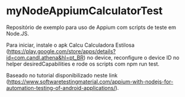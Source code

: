 # myNodeAppiumCalculatorTest
Repositório de exemplo para uso de Appium com scripts de teste em Node.JS.

Para iniciar, instale o apk Calcu Calculadora Estilosa (https://play.google.com/store/apps/details?id=com.candl.athena&hl=pt_BR) no device, reconfigure o device ID no helper desiredCapabilities e rode os scripts com npm run test.

Baseado no tutorial disponibilizado neste link (https://www.softwaretestingmaterial.com/appium-with-nodejs-for-automation-testing-of-android-applications/).
